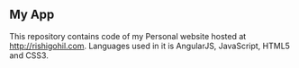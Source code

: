 ## My App

This repository contains code of my Personal website hosted at http://rishigohil.com. Languages used in it is AngularJS, JavaScript, HTML5 and CSS3.
